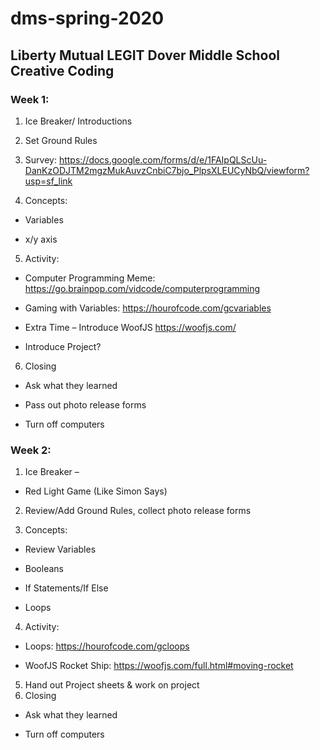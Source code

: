 # dms-spring-2020
## Liberty Mutual LEGIT Dover Middle School Creative Coding

### Week 1:  

1. Ice Breaker/ Introductions

2. Set Ground Rules

3. Survey: https://docs.google.com/forms/d/e/1FAIpQLScUu-DanKzODJTM2mgzMukAuvzCnbiC7bjo_PlpsXLEUCyNbQ/viewform?usp=sf_link

4. Concepts:  

* Variables

* x/y axis

5. Activity:

* Computer Programming Meme: https://go.brainpop.com/vidcode/computerprogramming

* Gaming with Variables: https://hourofcode.com/gcvariables

* Extra Time – Introduce WoofJS https://woofjs.com/

* Introduce Project?

6. Closing

* Ask what they learned

* Pass out photo release forms

* Turn off computers

### Week 2:  

1. Ice Breaker –  

* Red Light Game (Like Simon Says)

2. Review/Add Ground Rules, collect photo release forms

3. Concepts:  

* Review Variables

* Booleans

* If Statements/If Else

* Loops

4. Activity:

* Loops:  https://hourofcode.com/gcloops

* WoofJS Rocket Ship: https://woofjs.com/full.html#moving-rocket

5. Hand out Project sheets & work on project
6. Closing

* Ask what they learned

* Turn off computers
